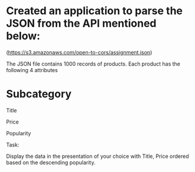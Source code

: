 # Created an application to parse the JSON from the API mentioned below:
(https://s3.amazonaws.com/open-to-cors/assignment.json)

The JSON file contains 1000 records of products. Each product has the following 4 attributes

# Subcategory
Title

Price

Popularity

Task:

Display the data in the presentation of your choice with Title, Price ordered based on the descending popularity.
